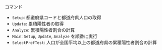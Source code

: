 コマンド

- `Setup`: 都道府県コードと都道府県人口の取得
- `Update`: 累積陽性者の取得
- `Analyze`: 累積陽性者割合の計算
- `Main`: `Setup`, `Update`, `Analyze` を順番に実行
- `SelectPrefTest`: 人口が全国平均以上の都道府県の累積陽性者割合の計算
